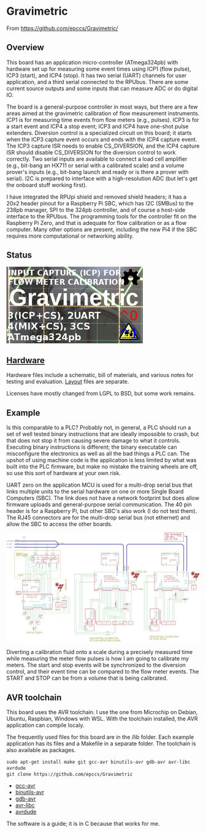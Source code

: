 # Gravimetric

From <https://github.com/epccs/Gravimetric/>

## Overview

This board has an application micro-controller (ATmega324pb) with hardware set up for measuring some event times using ICP1 (flow pulse), ICP3 (start), and ICP4 (stop). It has two serial (UART) channels for user application, and a third serial connected to the RPUbus. There are some current source outputs and some inputs that can measure ADC or do digital IO. 

The board is a general-purpose controller in most ways, but there are a few areas aimed at the gravimetric calibration of flow measurement instruments. ICP1 is for measuring time events from flow meters (e.g., pulses). ICP3 is for a start event and ICP4 a stop event; ICP3 and ICP4 have one-shot pulse extenders.  Diversion control is a specialized circuit on this board; it starts when the ICP3 capture event occurs and ends with the ICP4 capture event. The ICP3 capture ISR needs to enable CS_DIVERSION, and the ICP4 capture ISR should disable CS_DIVERSION  for the diversion control to work correctly. Two serial inputs are available to connect a load cell amplifier (e.g., bit-bang an HX711 or serial with a calibrated scale) and a volume prover's inputs (e.g., bit-bang launch and ready or is there a prover with serial). I2C is prepared to interface with a high-resolution ADC (but let's get the onboard stuff working first).

I have integrated the RPUpi shield and removed shield headers; it has a 20x2 header pinout for a Raspberry Pi SBC, which has I2C (SMBus) to the 238pb manager, SPI to the 324pb controller, and of course a host-side interface to the RPUbus. The programming tools for the controller fit on the Raspberry Pi Zero, and that is adequate for flow calibration or as a flow computer. Many other options are present, including the new Pi4 if the SBC requires more computational or networking ability.  


## Status

![Status](./Hardware/status_icon.png "Status")

## [Hardware](./Hardware)

Hardware files include a schematic, bill of materials, and various notes for testing and evaluation. [Layout] files are separate.

[Layout]: https://github.com/epccs/Eagle/

Licenses have mostly changed from LGPL to BSD, but some work remains.


## Example

Is this comparable to a PLC? Probably not, in general, a PLC should run a set of well tested binary instructions that are ideally impossible to crash, but that does not stop it from causing severe damage to what it controls. Executing binary instructions is different; the binary executable can misconfigure the electronics as well as all the bad things a PLC can. The upshot of using machine code is the application is less limited by what was built into the PLC firmware, but make no mistake the training wheels are off, so use this sort of hardware at your own risk.

UART zero on the application MCU is used for a multi-drop serial bus that links multiple units to the serial hardware on one or more Single Board Computers (SBC). The link does not have a network footprint but does allow firmware uploads and general-purpose serial communication. The 40 pin header is for a Raspberry Pi, but other SBC's also work (I do not test them). The RJ45 connectors are for the multi-drop serial bus (not ethernet) and allow the SBC to access the other boards. 

![MultiDrop](./Hardware/Documents/MultiDrop.png "Gravimetric MultiDrop")

Diverting a calibration fluid onto a scale during a precisely measured time while measuring the meter flow pulses is how I am going to calibrate my meters. The start and stop events will be synchronized to the diversion control, and their event time can be compared to the flow meter events. The START and STOP can be from a volume that is being calibrated.


## AVR toolchain

This board uses the AVR toolchain. I use the one from Microchip on Debian, Ubuntu,  Raspbian, Windows with WSL. With the toolchain installed, the AVR application can compile localy. 

The frequently used files for this board are in the /lib folder. Each example application has its files and a Makefile in a separate folder. The toolchain is also available as packages. 

```
sudo apt-get install make git gcc-avr binutils-avr gdb-avr avr-libc avrdude
git clone https://github.com/epccs/Gravimetric
```

* [gcc-avr](https://packages.ubuntu.com/search?keywords=gcc-avr)
* [binutils-avr](https://packages.ubuntu.com/search?keywords=binutils-avr)
* [gdb-avr](https://packages.ubuntu.com/search?keywords=gdb-avr)
* [avr-libc](https://packages.ubuntu.com/search?keywords=avr-libc)
* [avrdude](https://packages.ubuntu.com/search?keywords=avrdude)

The software is a guide; it is in C because that works for me. 
